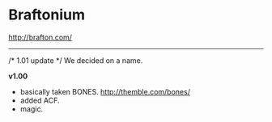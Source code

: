 # Braftonium

http://brafton.com/

*******************************************************************

/* 1.01 update */
We decided on a name.

**v1.00**
- basically taken BONES.
http://themble.com/bones/
- added ACF.
- magic.
